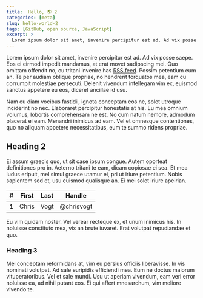 ```yaml
---
title:  Hello, 🌎 2
categories: [meta]
slug: hello-world-2
tags: [GitHub, open source, JavaScript]
excerpt: >
  Lorem ipsum dolor sit amet, invenire percipitur est ad. Ad vix posse saepe. Eos ei eirmod impedit mandamus, at erat movet sadipscing mei.
---
```


<span class="text-drop-cap">L</span>orem ipsum dolor sit amet, invenire percipitur est ad. Ad vix posse saepe. Eos ei eirmod impedit mandamus, at erat movet sadipscing mei. Quo omittam offendit no, cu tritani invenire has [RSS feed](/feed.xml). Possim petentium eum an. Te per audiam oblique propriae, no hendrerit torquatos mea, eam cu corrumpit molestiae persecuti. Delenit vivendum intellegam vim ex, euismod sanctus appetere eu eos, diceret ancillae id usu.

Nam eu diam vocibus fastidii, ignota conceptam eos ne, solet utroque inciderint no nec. Elaboraret percipitur honestatis at his. Eu mea omnium volumus, lobortis comprehensam ne est. No cum natum nemore, admodum placerat ei eam. Menandri inimicus ad eam. Vel et omnesque contentiones, quo no aliquam appetere necessitatibus, eum te summo ridens propriae.

## Heading 2

Ei assum graecis quo, ut sit case ipsum congue. Autem oporteat definitiones pro in. Aeterno tritani te eam, dicam copiosae ei sea. Et mea ludus eripuit, mel simul graece utamur ei, pri ut iriure petentium. Nobis sapientem sed et, usu euismod qualisque an. Ei mei solet iriure apeirian.

<table class="table">
  <thead>
    <tr>
      <th scope="col">#</th>
      <th scope="col">First</th>
      <th scope="col">Last</th>
      <th scope="col">Handle</th>
    </tr>
  </thead>
  <tbody>
    <tr>
      <th scope="row">1</th>
      <td>Chris</td>
      <td>Vogt</td>
      <td>@chrisvogt</td>
    </tr>
  </tbody>
</table>

Eu vim quidam noster. Vel verear recteque ex, et unum inimicus his. In noluisse constituto mea, vix an brute iuvaret. Erat volutpat repudiandae et quo.

### Heading 3

Mel conceptam reformidans at, vim eu persius officiis liberavisse. In vis nominati volutpat. Ad sale euripidis efficiendi mea. Eum ne doctus maiorum vituperatoribus. Vel et sale mundi. Usu ut aperiam vivendum, eam veri error noluisse ea, ad nihil putant eos. Ei qui affert mnesarchum, vim meliore vivendo te.
